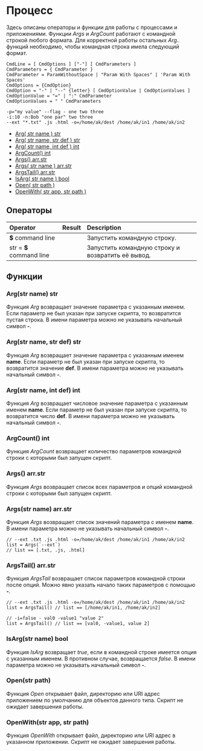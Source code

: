 

# Процесс

Здесь описаны операторы и функции для работы с процессами и приложениями. Функции _Args_ и _ArgCount_ работают с командной строкой любого формата. Для корректной работы остальных _Arg.._ функций необходимо, чтобы командная строка имела следующий формат.

```text
CmdLine = [ CmdOptions ] ["-"] [ CmdParameters ]
CmdParameters = { CmdParameter }
CmdParameter = ParamWithoutSpace | "Param With Spaces" | 'Param With Spaces'
CmdOptions = {CmdOption}
CmdOption = "-" | "--" {letter} [ CmdOptionValue | CmdOptionValues ]
CmdOptionValue = "=" | ":" CmdParameter
CmdOptionValues = " " CmdParameters
```

```text
-p="my value" --flag - one two three
-i:10 -n:Bob "one par" two three
--ext "*.txt" .js .html -o=/home/ak/dest /home/ak/in1 /home/ak/in2
```

* [Arg\( str name \) str](process.md#argstr-name-str)
* [Arg\( str name, str def \) str](process.md#argstr-name-str-def-str)
* [Arg\( str name, int def \) int](process.md#argstr-name-int-def-int)
* [ArgCount\(\) int](process.md#argcount-int)
* [Args\(\) arr.str](process.md#args-arrstr)
* [Args\( str name \) arr.str](process.md#argsstr-name-arrstr)
* [ArgsTail\(\) arr.str](process.md#argstail-arrstr)
* [IsArg\( str name \) bool](process.md#isargstr-name-bool)
* [Open\( str path \)](process.md#openstr-path)
* [OpenWith\( str app, str path \)](process.md#openwithstr-app-str-path)

## Операторы

| Operator | Result | Description |
| :--- | :--- | :--- |
| **$** command line |  | Запустить командную строку. |
| str = **$** command line |  | Запустить командную строку и возвратить её вывод. |

## Функции

### Arg\(str name\) str

Функция _Arg_ возвращает значение параметра с указанным именем. Если параметр не был указан при запуске скрипта, то возвратится пустая строка. В имени параметра можно не указывать начальный символ **-**.

### Arg\(str name, str def\) str

Функция _Arg_ возвращает значение параметра с указанным именем **name**. Если параметр не был указан при запуске скрипта, то возвратится значение **def**. В имени параметра можно не указывать начальный символ **-**.

### Arg\(str name, int def\) int

Функция _Arg_ возвращает числовое значение параметра с указанным именем **name**. Если параметр не был указан при запуске скрипта, то возвратится число **def**. В имени параметра можно не указывать начальный символ **-**.

### ArgCount\(\) int

Функция _ArgCount_ возвращает количество параметров командной строки с которыми был запущен скрипт.

### Args\(\) arr.str

Функция _Args_ возвращает список всех параметров и опций командной строки с которыми был запущен скрипт.

### Args\(str name\) arr.str

Функция _Args_ возвращает список значений параметра с именем **name**. В имени параметра можно не указывать начальный символ **-**.

```text
// --ext .txt .js .html -o=/home/ak/dest /home/ak/in1 /home/ak/in2
list = Args(`--ext`) 
// list == [.txt, .js, .html]
```

### ArgsTail\(\) arr.str

Функция _ArgsTail_ возвращает список параметров командной строки после опций. Можно явно указать начало таких параметров с помощью **-**.

```text
// --ext .txt .js .html -o=/home/ak/dest /home/ak/in1 /home/ak/in2
list = ArgsTail() // list == [/home/ak/in1, /home/ak/in2]

// -i=false - val0 -value1 "value 2" 
list = ArgsTail() // list == [val0, -value1, value 2]
```

### IsArg\(str name\) bool

Функция _IsArg_ возвращает _true_, если в командной строке имеется опция с указанным именем. В противном случае, возвращается _false_. В имени параметра можно не указывать начальный символ **-**.

### Open\(str path\)

Функция _Open_ открывает файл, директорию или URI адрес приложением по умолчанию для объектов данного типа. Скрипт не ожидает завершения работы.

### OpenWith\(str app, str path\)

Функция _OpenWith_ открывает файл, директорию или URI адрес в указанном приложении. Скрипт не ожидает завершения работы.

